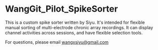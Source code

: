 # WangGit_Pilot_SpikeSorter

This is a custom spike sorter written by Siyu. It's intended for flexible manual sorting of multi-electrode chronic array recordings. It can display channel activities across sessions, and have flexible selection tools. 

For questions, please email wangxsiyu@gmail.com
